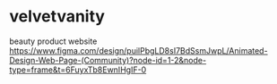# velvetvanity
beauty product website
https://www.figma.com/design/puilPbgLD8sI7BdSsmJwpL/Animated-Design-Web-Page-(Community)?node-id=1-2&node-type=frame&t=6FuyxTb8EwnIHgIF-0
